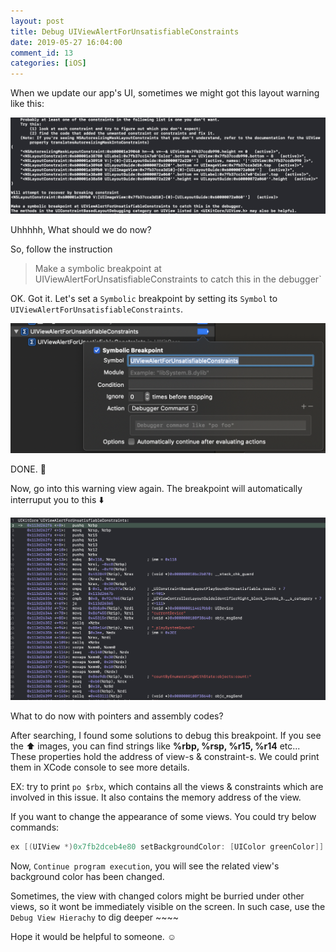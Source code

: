 ```yaml
---
layout: post
title: Debug UIViewAlertForUnsatisfiableConstraints
date: 2019-05-27 16:04:00
comment_id: 13
categories: [iOS]
---
```


When we update our app's UI, sometimes we might got this layout warning like this:

![layout_warning](/images/2019-05-27-Debug-UIViewAlertForUnsatisfiableConstraints/layout_warning.png)

Uhhhhh, What should we do now?

So, follow the instruction
> Make a symbolic breakpoint at UIViewAlertForUnsatisfiableConstraints
to catch this in the debugger`

OK. Got it. Let's set a `Symbolic` breakpoint by setting its `Symbol` to `UIViewAlertForUnsatisfiableConstraints`.

![add_symbolic](/images/2019-05-27-Debug-UIViewAlertForUnsatisfiableConstraints/add_symbolic.png)

DONE. :tada:

Now, go into this warning view again. The breakpoint will automatically
interruput you to this :arrow_down:

![symbolic_breakpoint](/images/2019-05-27-Debug-UIViewAlertForUnsatisfiableConstraints/symbolic_breakpoint.png)

What to do now with pointers and assembly codes?

After searching, I found some solutions to debug this breakpoint.
If you see the :arrow_up: images, you can find strings like
**%rbp, %rsp, %r15, %r14** etc...
These properties hold the address of view-s & constraint-s.
We could print them in XCode console to see more details.

EX: try to print `po $rbx`, which contains all the views & constraints
which are involved in this issue. It also contains the memory address
of the view.

If you want to change the appearance of some views.
You could try below commands:

```objective-c
ex [(UIView *)0x7fb2dceb4e80 setBackgroundColor: [UIColor greenColor]]
```

Now, `Continue program execution`, you will see the related view's
background color has been changed.

Sometimes, the view with changed colors might be burried under other
views, so it wont be immediately visible on the screen.
In such case, use the `Debug View Hierachy` to dig deeper ~~~~

Hope it would be helpful to someone. :relaxed:
